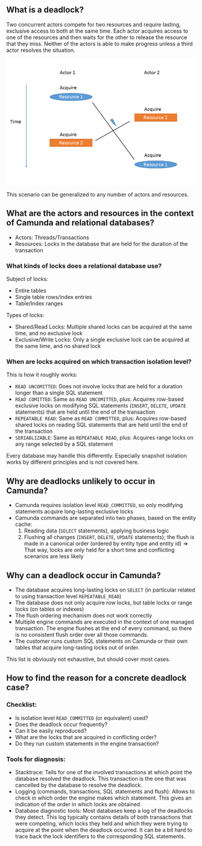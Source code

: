 ## What is a deadlock?

Two concurrent actors compete for two resources and require lasting, exclusive access to both at the same time. Each actor acquires access to one of the resources and then waits for the other to release the resource that they miss. Neither of the actors is able to make progress unless a third actor resolves the situation.

![Deadlock](img/deadlocks/deadlock.png)

This scenario can be generalized to any number of actors and resources.

## What are the actors and resources in the context of Camunda and relational databases?

- Actors: Threads/Transactions
- Resources: Locks in the database that are held for the duration of the transaction

### What kinds of locks does a relational database use?

Subject of locks:

- Entire tables
- Single table rows/index entries
- Table/Index ranges

Types of locks:

- Shared/Read Locks: Multiple shared locks can be acquired at the same time, and no exclusive lock
- Exclusive/Write Locks: Only a single exclusive lock can be acquired at the same time, and no shared lock

### When are locks acquired on which transaction isolation level?

This is how it roughly works:

- `READ UNCOMITTED`: Does not involve locks that are held for a duration longer than a single SQL statement
- `READ COMITTED`: Same as `READ UNCOMITTED`, plus: Acquires row-based exclusive locks on modifying SQL statements (`INSERT`, `DELETE`, `UPDATE` statements) that are held until the end of the transaction
- `REPEATABLE READ`: Same as `READ COMMITTED`, plus: Acquires row-based shared locks on reading SQL statements that are held until the end of the transaction
- `SERIABLIZABLE`: Same as `REPEATABLE READ`, plus: Acquires range locks on any range selected by a SQL statement

Every database may handle this differently. Especially snapshot isolation works by different principles and is not covered here.

## Why are deadlocks unlikely to occur in Camunda?

- Camunda requires isolation level `READ_COMMITTED`, so only modifying statements acquire long-lasting exclusive locks
- Camunda commands are separated into two phases, based on the entity cache:
  1. Reading data (`SELECT` statements), applying business logic
  1. Flushing all changes (`INSERT`, `DELETE`, `UPDATE` statements); the flush is made in a canonical order (ordered by entity type and entity id) => That way, locks are only held for a short time and conflicting scenarios are less likely

## Why can a deadlock occur in Camunda?

- The database acquires long-lasting locks on `SELECT` (in particular related to using transaction level `REPEATABLE_READ`)
- The database does not only acquire row locks, but table locks or range locks (on tables or indexes)
- The flush ordering mechanism does not work correctly
- Multiple engine commands are executed in the context of one managed transaction. The engine flushes at the end of every command, so there is no consistent flush order over all those commands.
- The customer runs custom SQL statements on Camunda or their own tables that acquire long-lasting locks out of order.

This list is obviously not exhaustive, but should cover most cases.

## How to find the reason for a concrete deadlock case?

### Checklist:

- Is isolation level `READ_COMMITTED` (or equivalent) used?
- Does the deadlock occur frequently?
- Can it be easily reproduced?
- What are the locks that are acquired in conflicting order?
- Do they run custom statements in the engine transaction?

### Tools for diagnosis:

- Stacktrace: Tells for one of the involved transactions at which point the database resolved the deadlock. This transaction is the one that was cancelled by the database to resolve the deadlock.
- Logging (commands, transactions, SQL statements and flush): Allows to check in which order the engine makes which statement. This gives an indication of the order in which locks are obtained.
- Database diagnostic tools: Most databases keep a log of the deadlocks they detect. This log typically contains details of both transactions that were competing, which locks they held and which they were trying to acquire at the point when the deadlock occurred. It can be a bit hard to trace back the lock identifiers to the corresponding SQL statements.
